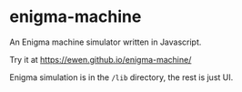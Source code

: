 # enigma-machine
An Enigma machine simulator written in Javascript.

Try it at https://ewen.github.io/enigma-machine/

Enigma simulation is in the `/lib` directory, the rest is just UI.
